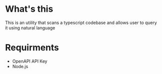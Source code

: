 # What's this
This is an utility that scans a typescript codebase and allows user to query it using natural language

# Requirments
- OpenAPI API Key
- Node.js
